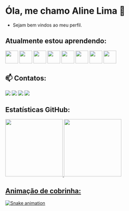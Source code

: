 # Óla, me chamo Aline Lima 👋 
- Sejam bem vindos ao meu perfil.

  
<!--<picture>
 <source media="(prefers-color-scheme: dark)" src="alinelima30/avatarGithub.png">
 <source media="(prefers-color-scheme: light)" src="alinelima30/avatarGithub.png">
 <img alt="MeuAvatar" src="alinelima30/avatarGithub">
<!--</picture>-->

   
## Atualmente estou aprendendo:

 <img loading="lazy" src="https://cdn.jsdelivr.net/gh/devicons/devicon@latest/icons/javascript/javascript-original.svg" width="40" height="40"/> <img loading="lazy" src="https://cdn.jsdelivr.net/gh/devicons/devicon@latest/icons/bootstrap/bootstrap-original.svg" width="40" height="40"/> <img loading="lazy" src="https://cdn.jsdelivr.net/gh/devicons/devicon@latest/icons/python/python-original.svg" width="40" heigh="40"/> <img loading="lazy" src="https://cdn.jsdelivr.net/gh/devicons/devicon@latest/icons/css3/css3-original.svg" width="40" height="40"/> <img loading="lazy" src="https://cdn.jsdelivr.net/gh/devicons/devicon@latest/icons/html5/html5-original.svg" width="40" height="40"/> <img loading="40" src="https://cdn.jsdelivr.net/gh/devicons/devicon@latest/icons/java/java-original.svg" width="40" height="40"/> <img loading="lazy" src="https://cdn.jsdelivr.net/gh/devicons/devicon@latest/icons/mysql/mysql-original.svg" width="40" height="40"/> <img loading="lazy" src="https://cdn.jsdelivr.net/gh/devicons/devicon@latest/icons/postgresql/postgresql-original.svg" width="40" height="40"/>
          
          
## 📫 Contatos:
<div>
<a href="https://www.youtube.com/alynelimabjj" target="_blank"><img loading="lazy" src="https://img.shields.io/badge/YouTube-FF0000?style=for-the-badge&logo=youtube&logoColor=white" target="_blank"></a>
<a href="https://instagram.com/alynelima_braids" target="_blank"><img loading="lazy" src="https://img.shields.io/badge/-Instagram-%23E4405F?style=for-the-badge&logo=instagram&logoColor=white" target="_blank"></a>
<a href = "mailto:alimary1994@gmail.com"><img loading="lazy" src="https://img.shields.io/badge/Gmail-D14836?style=for-the-badge&logo=gmail&logoColor=white" target="_blank"></a>
<a href="https://www.linkedin.com/in/aline-lima-767855244" target="_blank"><img loading="lazy" src="https://img.shields.io/badge/-LinkedIn-%230077B5?style=for-the-badge&logo=linkedin&logoColor=white" target="_blank"></a>   
</div>


## Estatísticas GitHub:

<div>
<a href="https://github.com/alinelima30">
<img loading="lazy" height="180em" src="https://github-readme-stats.vercel.app/api/top-langs/?username=alinelima30&layout=compact&langs_count=7&theme=dracula"/>
<img loading="lazy" height="180em" src="https://github-readme-stats.vercel.app/api?username=alinelima30&show_icons=true&theme=dracula&include_all_commits=true&count_private=true"/>
</div>

## Animação de cobrinha:
  
<picture>
  <source media="(prefers-color-scheme: dark)" srcset="https://raw.githubusercontent.com/mari4souza/mari4souza/output/github-contribution-grid-snake-dark.svg ">
  <img src="https://raw.githubusercontent.com/alinelima30/alinelima30/output/snake.svg" alt="Snake animation" />
</picture>


<!---
alinelima30/alinelima30 is a ✨ special ✨ repository because its `README.md` (this file) appears on your GitHub profile.
You can click the Preview link to take a look at your changes.
--->
